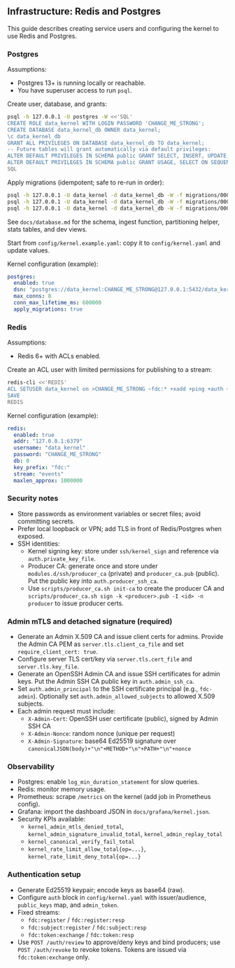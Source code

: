## Infrastructure: Redis and Postgres

This guide describes creating service users and configuring the kernel to use Redis and Postgres.

### Postgres

Assumptions:
- Postgres 13+ is running locally or reachable.
- You have superuser access to run `psql`.

Create user, database, and grants:

```bash
psql -h 127.0.0.1 -U postgres -W <<'SQL'
CREATE ROLE data_kernel WITH LOGIN PASSWORD 'CHANGE_ME_STRONG';
CREATE DATABASE data_kernel_db OWNER data_kernel;
\c data_kernel_db
GRANT ALL PRIVILEGES ON DATABASE data_kernel_db TO data_kernel;
-- Future tables will grant automatically via default privileges:
ALTER DEFAULT PRIVILEGES IN SCHEMA public GRANT SELECT, INSERT, UPDATE, DELETE ON TABLES TO data_kernel;
ALTER DEFAULT PRIVILEGES IN SCHEMA public GRANT USAGE, SELECT ON SEQUENCES TO data_kernel;
SQL
```

Apply migrations (idempotent; safe to re-run in order):

```bash
psql -h 127.0.0.1 -U data_kernel -d data_kernel_db -W -f migrations/0001_init.sql | cat
psql -h 127.0.0.1 -U data_kernel -d data_kernel_db -W -f migrations/0002_db_features.sql | cat
psql -h 127.0.0.1 -U data_kernel -d data_kernel_db -W -f migrations/0003_dev_views.sql | cat
```

See `docs/database.md` for the schema, ingest function, partitioning helper, stats tables, and dev views.

Start from `config/kernel.example.yaml`: copy it to `config/kernel.yaml` and update values.

Kernel configuration (example):

```yaml
postgres:
  enabled: true
  dsn: "postgres://data_kernel:CHANGE_ME_STRONG@127.0.0.1:5432/data_kernel_db?sslmode=disable"
  max_conns: 8
  conn_max_lifetime_ms: 600000
  apply_migrations: true
```

### Redis

Assumptions:
- Redis 6+ with ACLs enabled.

Create an ACL user with limited permissions for publishing to a stream:

```bash
redis-cli <<'REDIS'
ACL SETUSER data_kernel on >CHANGE_ME_STRONG ~fdc:* +xadd +ping +auth +client
SAVE
REDIS
```

Kernel configuration (example):

```yaml
redis:
  enabled: true
  addr: "127.0.0.1:6379"
  username: "data_kernel"
  password: "CHANGE_ME_STRONG"
  db: 0
  key_prefix: "fdc:"
  stream: "events"
  maxlen_approx: 1000000
```

### Security notes
- Store passwords as environment variables or secret files; avoid committing secrets.
- Prefer local loopback or VPN; add TLS in front of Redis/Postgres when exposed.
- SSH identities:
  - Kernel signing key: store under `ssh/kernel_sign` and reference via `auth.private_key_file`.
  - Producer CA: generate once and store under `modules.d/ssh/producer_ca` (private) and `producer_ca.pub` (public). Put the public key into `auth.producer_ssh_ca`.
  - Use `scripts/producer_ca.sh init-ca` to create the producer CA and `scripts/producer_ca.sh sign -k <producer>.pub -I <id> -n producer` to issue producer certs.

### Admin mTLS and detached signature (required)
- Generate an Admin X.509 CA and issue client certs for admins. Provide the Admin CA PEM as `server.tls.client_ca_file` and set `require_client_cert: true`.
- Configure server TLS cert/key via `server.tls.cert_file` and `server.tls.key_file`.
- Generate an OpenSSH Admin CA and issue SSH certificates for admin keys. Put the Admin SSH CA public key in `auth.admin_ssh_ca`.
- Set `auth.admin_principal` to the SSH certificate principal (e.g., `fdc-admin`). Optionally set `auth.admin_allowed_subjects` to allowed X.509 subjects.
- Each admin request must include:
  - `X-Admin-Cert`: OpenSSH user certificate (public), signed by Admin SSH CA
  - `X-Admin-Nonce`: random nonce (unique per request)
  - `X-Admin-Signature`: base64 Ed25519 signature over `canonicalJSON(body)+"\n"+METHOD+"\n"+PATH+"\n"+nonce`

### Observability
- Postgres: enable `log_min_duration_statement` for slow queries.
- Redis: monitor memory usage.
- Prometheus: scrape `/metrics` on the kernel (add job in Prometheus config).
- Grafana: import the dashboard JSON in `docs/grafana/kernel.json`.
- Security KPIs available:
  - `kernel_admin_mtls_denied_total`, `kernel_admin_signature_invalid_total`, `kernel_admin_replay_total`
  - `kernel_canonical_verify_fail_total`
  - `kernel_rate_limit_allow_total{op=...}`, `kernel_rate_limit_deny_total{op=...}`

### Authentication setup
- Generate Ed25519 keypair; encode keys as base64 (raw).
- Configure `auth` block in `config/kernel.yaml` with issuer/audience, `public_keys` map, and `admin_token`.
- Fixed streams:
  - `fdc:register` / `fdc:register:resp`
  - `fdc:subject:register` / `fdc:subject:resp`
  - `fdc:token:exchange` / `fdc:token:resp`
- Use `POST /auth/review` to approve/deny keys and bind producers; use `POST /auth/revoke` to revoke tokens. Tokens are issued via `fdc:token:exchange` only.

